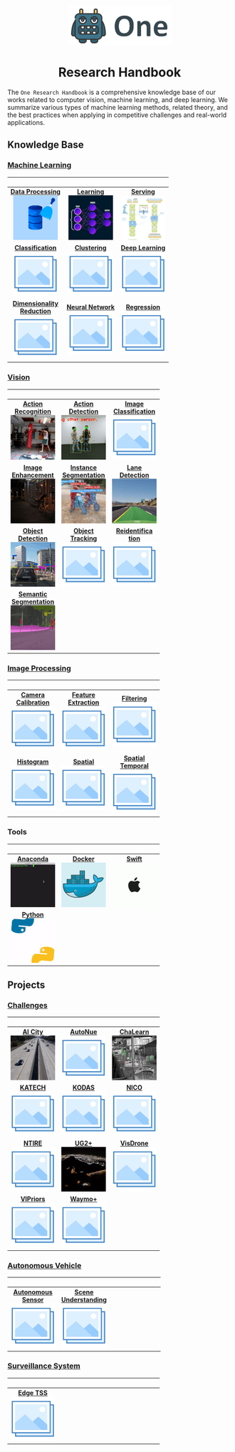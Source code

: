 <div align="center">
<img src="data/one.png">

Research Handbook
=============================
</div>

The `One Research Handbook` is a comprehensive knowledge base of our works
related to computer vision, machine learning, and deep learning. We summarize
various types of machine learning methods, related theory, and the best
practices when applying in competitive challenges and real-world applications.

## Knowledge Base

### [Machine Learning](machine_learning/README.md)


|                                                                                  <div style="width:100px"><p></p></div>                                                                                  |                                                             <div style="width:100px"><p></p></div>                                                             |                                                       <div style="width:100px"><p></p></div>                                                       |
|:--------------------------------------------------------------------------------------------------------------------------------------------------------------------------------------------------------:|:--------------------------------------------------------------------------------------------------------------------------------------------------------------:|:--------------------------------------------------------------------------------------------------------------------------------------------------:|
| [**Data Processing**](machine_learning/data_processing/README.md) <br> [![Data Processing](machine_learning/data_processing/data/data_processing_small.gif)](machine_learning/data_processing/README.md) | [**Learning**](machine_learning/learning/README.md) <br> [![Learning](machine_learning/learning/data/training_small.gif)](machine_learning/learning/README.md) | [**Serving**](machine_learning/serving/README.md) <br> [![Serving](machine_learning/serving/data/serving.gif)](machine_learning/serving/README.md) |
|                           [**Classification**](machine_learning/classification/README.md) <br> [![Classification](data/photo.png)](machine_learning/classification/README.md)                            |              [**Clustering**](machine_learning/clustering/README.md) <br> [![Clustering](data/photo.png)](machine_learning/clustering/README.md)               |  [**Deep Learning**](machine_learning/deep_learning/README.md) <br> [![Deep Learning](data/photo.png)](machine_learning/deep_learning/README.md)   |
|     [**Dimensionality <br> Reduction**](machine_learning/dimensionality_reduction/README.md) <br> [![Dimensionality Reduction](data/photo.png)](machine_learning/dimensionality_reduction/README.md)     |      [**Neural Network**](machine_learning/neural_network/README.md) <br> [![Neural Network](data/photo.png)](machine_learning/neural_network/README.md)       |        [**Regression**](machine_learning/regression/README.md) <br> [![Regression](data/photo.png)](machine_learning/regression/README.md)         |
                                                                                                                                                                                                                                                                                         
### [Vision](vision/README.md)

|                                                                                       <div style="width:100px"><p></p></div>                                                                                        |                                                                                       <div style="width:100px"><p></p></div>                                                                                        |                                                                  <div style="width:100px"><p></p></div>                                                                   |
|:-------------------------------------------------------------------------------------------------------------------------------------------------------------------------------------------------------------------:|:-------------------------------------------------------------------------------------------------------------------------------------------------------------------------------------------------------------------:|:-------------------------------------------------------------------------------------------------------------------------------------------------------------------------:|
|           [**Action <br> Recognition**](vision/action_recognition/README.md) <br> [![Data Processing](vision/action_recognition/data/action_recognition_small.gif)](vision/action_recognition/README.md)            |                [**Action <br> Detection**](vision/action_detection/README.md) <br> [![Action Detection](vision/action_detection/data/action_detection_small.gif)](vision/action_detection/README.md)                |       [**Image <br> Classification**](vision/image_classification/README.md) <br> [![Image Classification](data/photo.png)](vision/image_classification/README.md)        |
|             [**Image <br> Enhancement**](vision/image_enhancement/README.md) <br> [![Image Enhancement](vision/image_enhancement/data/image_enhancement_small.gif)](vision/image_enhancement/README.md)             | [**Instance <br> Segmentation**](vision/instance_segmentation/README.md) <br> [![Instance Segmentation](vision/instance_segmentation/data/instance_segmentation_small.gif)](vision/instance_segmentation/README.md) | [**Lane <br> Detection**](vision/lane_detection/README.md) <br> [![Lane Detection](vision/lane_detection/data/lane_detection_small.gif)](vision/lane_detection/README.md) |
 |                [**Object <br> Detection**](vision/object_detection/README.md) <br> [![Object Detection](vision/object_detection/data/object_detection_small.gif)](vision/object_detection/README.md)                |                                      [**Object <br> Tracking**](vision/object_tracking/README.md) <br> [![Object Tracking](data/photo.png)](vision/object_tracking/README.md)                                       |                [**Reidentifica<br>tion**](vision/reidentification/README.md) <br> [![Reidentification](data/photo.png)](vision/reidentification/README.md)                |
 | [**Semantic <br> Segmentation**](vision/semantic_segmentation/README.md) <br> [![Semantic Segmentation](vision/semantic_segmentation/data/semantic_segmentation_small.gif)](vision/semantic_segmentation/README.md) |                                                                                                                                                                                                                     |                                                                                                                                                                           |
 
### [Image Processing](image_processing/README.md)

|                                                                     <div style="width:100px"></div>                                                                      |                                                                  <div style="width:100px"><p></p></div>                                                                  |                                                              <div style="width:100px"><p></p></div>                                                              |
|:------------------------------------------------------------------------------------------------------------------------------------------------------------------------:|:------------------------------------------------------------------------------------------------------------------------------------------------------------------------:|:----------------------------------------------------------------------------------------------------------------------------------------------------------------:|
| [**Camera <br> Calibration**](image_processing/camera_calibration/README.md) <br> [![Camera Calibration](data/photo.png)](image_processing/camera_calibration/README.md) | [**Feature <br> Extraction**](image_processing/feature_extraction/README.md) <br> [![Feature Extraction](data/photo.png)](image_processing/feature_extraction/README.md) |                 [**Filtering**](image_processing/filtering/README.md) <br> [![Filtering](data/photo.png)](image_processing/filtering/README.md)                  |
|                     [**Histogram**](image_processing/histogram/README.md) <br> [![Histogram](data/photo.png)](image_processing/histogram/README.md)                      |                         [**Spatial**](image_processing/spatial/README.md) <br> [![Spatial](data/photo.png)](image_processing/spatial/README.md)                          | [**Spatial <br> Temporal**](image_processing/spatial_temporal/README.md) <br> [![Spatial Temporal](data/photo.png)](image_processing/spatial_temporal/README.md) |

### Tools

|                                    <div style="width:100px"></div>                                     |                            <div style="width:100px"><p></p></div>                            |                         <div style="width:100px"><p></p></div>                          |
|:------------------------------------------------------------------------------------------------------:|:--------------------------------------------------------------------------------------------:|:---------------------------------------------------------------------------------------:|
| [**Anaconda**](tools/anaconda.md) <br> [![Anaconda](tools/data/anaconda_small.gif)](tools/anaconda.md) | [**Docker**](tools/docker.md) <br> [![Docker](tools/data/docker_small.gif)](tools/docker.md) | [**Swift**](tools/swift.md) <br> [![Swift](tools/data/apple_small.gif)](tools/swift.md) |
|      [**Python**](tools/python.md) <br> [![Python](tools/data/python_small.gif)](tools/python.md)      |                                                                                              |                                                                                         |

## Projects

### [Challenges](challenges/README.md)

|                                                    <div style="width:100px"></div>                                                     |                                     <div style="width:100px"><p></p></div>                                     |                                                    <div style="width:100px"><p></p></div>                                                    |
|:--------------------------------------------------------------------------------------------------------------------------------------:|:--------------------------------------------------------------------------------------------------------------:|:--------------------------------------------------------------------------------------------------------------------------------------------:|
| [**AI City**](challenges/ai_city/README.md) <br> [![AI City](challenges/ai_city/data/ai_city_small.gif)](challenges/ai_city/README.md) |  [**AutoNue**](challenges/autonue/README.md) <br> [![AutoNue](data/photo.png)](challenges/autonue/README.md)   | [**ChaLearn**](challenges/chalearn/README.md) <br> [![ChaLearn](challenges/chalearn/data/chalearn_small.gif)](challenges/chalearn/README.md) |
|                [**KATECH**](challenges/katech/README.md) <br> [![KATECH](data/photo.png)](challenges/katech/README.md)                 |      [**KODAS**](challenges/kodas/README.md) <br> [![KODAS](data/photo.png)](challenges/kodas/README.md)       |                       [**NICO**](challenges/nico/README.md) <br> [![NICO](data/photo.png)](challenges/nico/README.md)                        |
 |                  [**NTIRE**](challenges/ntire/README.md) <br> [![NTIRE](data/photo.png)](challenges/ntire/README.md)                   | [**UG2+**](hallenges/ug2/README.md) <br> [![UG2+](challenges/ug2/data/ug2_small.gif)](hallenges/ug2/README.md) |               [**VisDrone**](challenges/visdrone/README.md) <br> [![VisDrone](data/photo.png)](challenges/visdrone/README.md)                |
 |            [**VIPriors**](challenges/vipriors/README.md) <br> [![VIPriors](data/photo.png)](challenges/vipriors/README.md)             |      [**Waymo+**](challenges/waymo/README.md) <br> [![Waymo](data/photo.png)](challenges/waymo/README.md)      |                                                                                                                                              |

### [Autonomous Vehicle](autonomous_vehicle/README.md)

|                                                                     <div style="width:100px"></div>                                                                      |                                                                      <div style="width:100px"><p></p></div>                                                                      | <div style="width:100px"><p></p></div> |
|:------------------------------------------------------------------------------------------------------------------------------------------------------------------------:|:--------------------------------------------------------------------------------------------------------------------------------------------------------------------------------:|:--------------------------------------:|
| [**Autonomous <br> Sensor**](autonomous_vehicle/autonomous_sensor/README.md) <br> [![Autonomous Sensor](data/photo.png)](autonomous_vehicle/autonomous_sensor/README.md) | [**Scene <br> Understanding**](autonomous_vehicle/scene_understanding/README.md) <br> [![Scene Understanding](data/photo.png)](autonomous_vehicle/scene_understanding/README.md) |                                        |

### [Surveillance System](surveillance_system/README.md)

|                                                  <div style="width:100px"></div>                                                  | <div style="width:100px"><p></p></div> | <div style="width:100px"><p></p></div> |
|:---------------------------------------------------------------------------------------------------------------------------------:|:--------------------------------------:|:--------------------------------------:|
| [**Edge TSS**](surveillance_system/edge_tss/README.md) <br> [![Edge TSS](data/photo.png)](surveillance_system/edge_tss/README.md) |                                        |                                        |

